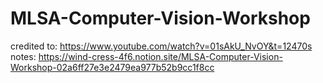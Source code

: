 # MLSA-Computer-Vision-Workshop
credited to: https://www.youtube.com/watch?v=01sAkU_NvOY&t=12470s
notes: https://wind-cress-4f6.notion.site/MLSA-Computer-Vision-Workshop-02a6ff27e3e2479ea977b52b9cc1f8cc
